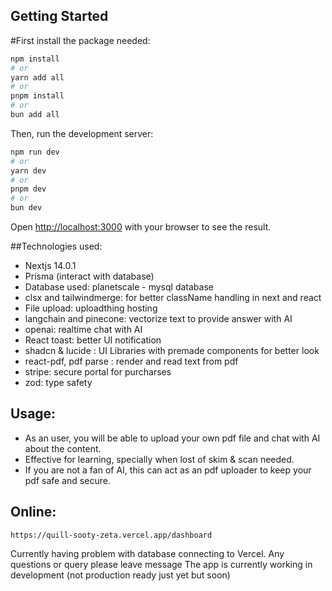 

## Getting Started
#First install the package needed:
```bash
npm install
# or 
yarn add all
# or 
pnpm install
# or
bun add all
```

Then, run the development server:

```bash
npm run dev
# or
yarn dev
# or
pnpm dev
# or
bun dev
```

Open [http://localhost:3000](http://localhost:3000) with your browser to see the result.

##Technologies used:
 - Nextjs 14.0.1
 - Prisma (interact with database)
 - Database used: planetscale - mysql database
 - clsx and tailwindmerge: for better className handling in next and react
 - File upload: uploadthing hosting
 - langchain and pinecone: vectorize text to provide answer with AI
 - openai: realtime chat with AI
 - React toast: better UI notification
 - shadcn & lucide : UI Libraries with premade components for better look
 - react-pdf, pdf parse : render and read text from pdf
 - stripe: secure portal for purcharses
 - zod: type safety


 ## Usage:
 - As an user, you will be able to upload your own pdf file and chat with AI about the content.
 - Effective for learning, specially when lost of skim & scan needed.
 - If you are not a fan of AI, this can act as an pdf uploader to keep your pdf safe and secure.

 ## Online:
 ```
 https://quill-sooty-zeta.vercel.app/dashboard
 ```

 Currently having problem with database connecting to Vercel. Any questions or query please leave message 
 The app is currently working in development (not production ready just yet but soon)